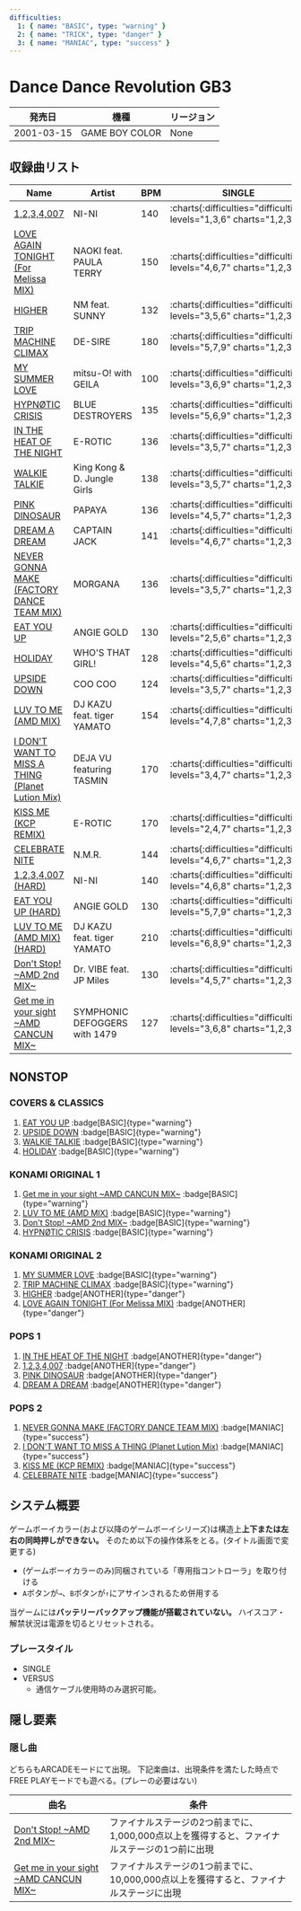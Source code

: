 ```yaml
---
difficulties:
  1: { name: "BASIC", type: "warning" }
  2: { name: "TRICK", type: "danger" }
  3: { name: "MANIAC", type: "success" }
---
```


# Dance Dance Revolution GB3

|発売日|機種|リージョン|
|------|----|---------|
|2001-03-15|GAME BOY COLOR|None|

## 収録曲リスト

|Name|Artist|BPM|SINGLE|
|----|------|---|------|
|[1,2,3,4,007](/playstation-jp/4th/1-2-3-4-007)|NI-NI|140|:charts{:difficulties="difficulties" levels="1,3,6" charts="1,2,3"}|
|[LOVE AGAIN TONIGHT (For Melissa MIX)](/playstation-jp/4th/love-again-tonight)|NAOKI feat. PAULA TERRY|150|:charts{:difficulties="difficulties" levels="4,6,7" charts="1,2,3"}|
|[HIGHER](/playstation-jp/4th/higher)|NM feat. SUNNY|132|:charts{:difficulties="difficulties" levels="3,5,6" charts="1,2,3"}|
|[TRIP MACHINE CLIMAX](/playstation-jp/4th/trip-machine-climax)|DE-SIRE|180|:charts{:difficulties="difficulties" levels="5,7,9" charts="1,2,3"}|
|[MY SUMMER LOVE](/playstation-jp/4th/my-summer-love)|mitsu-O! with GEILA|100|:charts{:difficulties="difficulties" levels="3,6,9" charts="1,2,3"}|
|[HYPNØTIC CRISIS](/playstation-jp/4th/hypnotic-crisis)|BLUE DESTROYERS|135|:charts{:difficulties="difficulties" levels="5,6,9" charts="1,2,3"}|
|[IN THE HEAT OF THE NIGHT](/playstation-jp/4th/in-the-heat-of-the-night)|E-ROTIC|136|:charts{:difficulties="difficulties" levels="3,5,7" charts="1,2,3"}|
|[WALKIE TALKIE](/playstation-jp/4th/walkie-talkie)|King Kong & D. Jungle Girls|138|:charts{:difficulties="difficulties" levels="3,5,7" charts="1,2,3"}|
|[PINK DINOSAUR](/playstation-jp/4th/pink-dinosaur)|PAPAYA|136|:charts{:difficulties="difficulties" levels="4,5,7" charts="1,2,3"}|
|[DREAM A DREAM](/playstation-jp/4th/dream-a-dream)|CAPTAIN JACK|141|:charts{:difficulties="difficulties" levels="4,6,7" charts="1,2,3"}|
|[NEVER GONNA MAKE (FACTORY DANCE TEAM MIX)](/playstation-jp/4th/never-gonna-make)|MORGANA|136|:charts{:difficulties="difficulties" levels="3,5,7" charts="1,2,3"}|
|[EAT YOU UP](/playstation-jp/4th/eat-you-up)|ANGIE GOLD|130|:charts{:difficulties="difficulties" levels="2,5,6" charts="1,2,3"}|
|[HOLIDAY](/playstation-jp/3rd/holiday)|WHO'S THAT GIRL!|128|:charts{:difficulties="difficulties" levels="4,5,6" charts="1,2,3"}|
|[UPSIDE DOWN](/playstation-jp/3rd/upside-down)|COO COO|124|:charts{:difficulties="difficulties" levels="3,5,7" charts="1,2,3"}|
|[LUV TO ME (AMD MIX)](/playstation-jp/3rd/luv-to-me-amd)|DJ KAZU feat. tiger YAMATO|154|:charts{:difficulties="difficulties" levels="4,7,8" charts="1,2,3"}|
|[I DON'T WANT TO MISS A THING (Planet Lution Mix)](/gameboy/gb3/i-dont-want-to-miss-a-thing)|DEJA VU featuring TASMIN|170|:charts{:difficulties="difficulties" levels="3,4,7" charts="1,2,3"}|
|[KISS ME (KCP REMIX)](/gameboy/gb3/kiss-me)|E-ROTIC|170|:charts{:difficulties="difficulties" levels="2,4,7" charts="1,2,3"}|
|[CELEBRATE NITE](/songs/celebrate-nite)|N.M.R.|144|:charts{:difficulties="difficulties" levels="4,6,7" charts="1,2,3"}|
|[1,2,3,4,007 (HARD)](/playstation-jp/4th/1-2-3-4-007)|NI-NI|140|:charts{:difficulties="difficulties" levels="4,6,8" charts="1,2,3"}|
|[EAT YOU UP (HARD)](/playstation-jp/4th/eat-you-up)|ANGIE GOLD|130|:charts{:difficulties="difficulties" levels="5,7,9" charts="1,2,3"}|
|[LUV TO ME (AMD MIX) (HARD)](/gameboy/gb3/luv-to-me-amd-hard)|DJ KAZU feat. tiger YAMATO|210|:charts{:difficulties="difficulties" levels="6,8,9" charts="1,2,3"}|
|[Don't Stop! \~AMD 2nd MIX\~](/playstation-jp/4th/dont-stop)|Dr. VIBE feat. JP Miles|130|:charts{:difficulties="difficulties" levels="4,5,7" charts="1,2,3"}|
|[Get me in your sight \~AMD CANCUN MIX\~](/playstation-jp/4th/get-me-in-your-sight)|SYMPHONIC DEFOGGERS with 1479|127|:charts{:difficulties="difficulties" levels="3,6,8" charts="1,2,3"}|

## NONSTOP

### COVERS & CLASSICS

1. [EAT YOU UP](/playstation-jp/4th/eat-you-up) :badge[BASIC]{type="warning"}
1. [UPSIDE DOWN](/playstation-jp/3rd/upside-down) :badge[BASIC]{type="warning"}
1. [WALKIE TALKIE](/playstation-jp/4th/walkie-talkie) :badge[BASIC]{type="warning"}
1. [HOLIDAY](/playstation-jp/3rd/holiday) :badge[BASIC]{type="warning"}

### KONAMI ORIGINAL 1

1. [Get me in your sight \~AMD CANCUN MIX\~](/playstation-jp/4th/get-me-in-your-sight) :badge[BASIC]{type="warning"}
1. [LUV TO ME (AMD MIX)](/playstation-jp/3rd/luv-to-me-amd) :badge[BASIC]{type="warning"}
1. [Don't Stop! \~AMD 2nd MIX\~](/playstation-jp/4th/dont-stop) :badge[BASIC]{type="warning"}
1. [HYPNØTIC CRISIS](/playstation-jp/4th/hypnotic-crisis) :badge[BASIC]{type="warning"}

### KONAMI ORIGINAL 2

1. [MY SUMMER LOVE](/playstation-jp/4th/my-summer-love) :badge[BASIC]{type="warning"}
1. [TRIP MACHINE CLIMAX](/playstation-jp/4th/trip-machine-climax) :badge[BASIC]{type="warning"}
1. [HIGHER](/playstation-jp/4th/higher) :badge[ANOTHER]{type="danger"}
1. [LOVE AGAIN TONIGHT (For Melissa MIX)](/playstation-jp/4th/love-again-tonight) :badge[ANOTHER]{type="danger"}

### POPS 1

1. [IN THE HEAT OF THE NIGHT](/playstation-jp/4th/in-the-heat-of-the-night) :badge[ANOTHER]{type="danger"}
1. [1,2,3,4,007](/playstation-jp/4th/1-2-3-4-007) :badge[ANOTHER]{type="danger"}
1. [PINK DINOSAUR](/playstation-jp/4th/pink-dinosaur) :badge[ANOTHER]{type="danger"}
1. [DREAM A DREAM](/playstation-jp/4th/dream-a-dream) :badge[ANOTHER]{type="danger"}

### POPS 2

1. [NEVER GONNA MAKE (FACTORY DANCE TEAM MIX)](/playstation-jp/4th/never-gonna-make) :badge[MANIAC]{type="success"}
1. [I DON'T WANT TO MISS A THING (Planet Lution Mix)](/gameboy/gb3/i-dont-want-to-miss-a-thing) :badge[MANIAC]{type="success"}
1. [KISS ME (KCP REMIX)](/gameboy/gb3/kiss-me) :badge[MANIAC]{type="success"}
1. [CELEBRATE NITE](/songs/celebrate-nite) :badge[MANIAC]{type="success"}

## システム概要

ゲームボーイカラー(および以降のゲームボーイシリーズ)は構造上**上下または左右の同時押しができない。**
そのため以下の操作体系をとる。(タイトル画面で変更する)

- (ゲームボーイカラーのみ)同梱されている「専用指コントローラ」を取り付ける
- `A`ボタンが`→`、`B`ボタンが`↑`にアサインされるため併用する

当ゲームには**バッテリーバックアップ機能が搭載されていない。**
ハイスコア・解禁状況は電源を切るとリセットされる。

### プレースタイル

- SINGLE
- VERSUS
  - 通信ケーブル使用時のみ選択可能。

## 隠し要素

### 隠し曲

どちらもARCADEモードにて出現。
下記楽曲は、出現条件を満たした時点でFREE PLAYモードでも遊べる。(プレーの必要はない)

|曲名|条件|
|----|----|
|[Don't Stop! \~AMD 2nd MIX\~](/playstation-jp/4th/dont-stop)|ファイナルステージの2つ前までに、1,000,000点以上を獲得すると、ファイナルステージの1つ前に出現|
|[Get me in your sight \~AMD CANCUN MIX\~](/playstation-jp/4th/get-me-in-your-sight)|ファイナルステージの1つ前までに、10,000,000点以上を獲得すると、ファイナルステージに出現|
